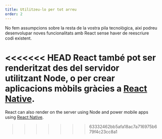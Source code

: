 ```yaml
---
title: Utilitzeu-lo per tot arreu
order: 2
---
```


No fem assumpcions sobre la resta de la vostra pila tecnològica, així podreu desenvolupar noves funcionalitats amb React sense haver de reescriure codi existent.

<<<<<<< HEAD
React també pot ser renderitzat des del servidor utilitzant Node, o per crear aplicacions mòbils gràcies a [React Native](https://facebook.github.io/react-native/).
=======
React can also render on the server using Node and power mobile apps using [React Native](https://reactnative.dev/).
>>>>>>> 63332462bb5afa18ac7a716975b679f4c23cc8a1
